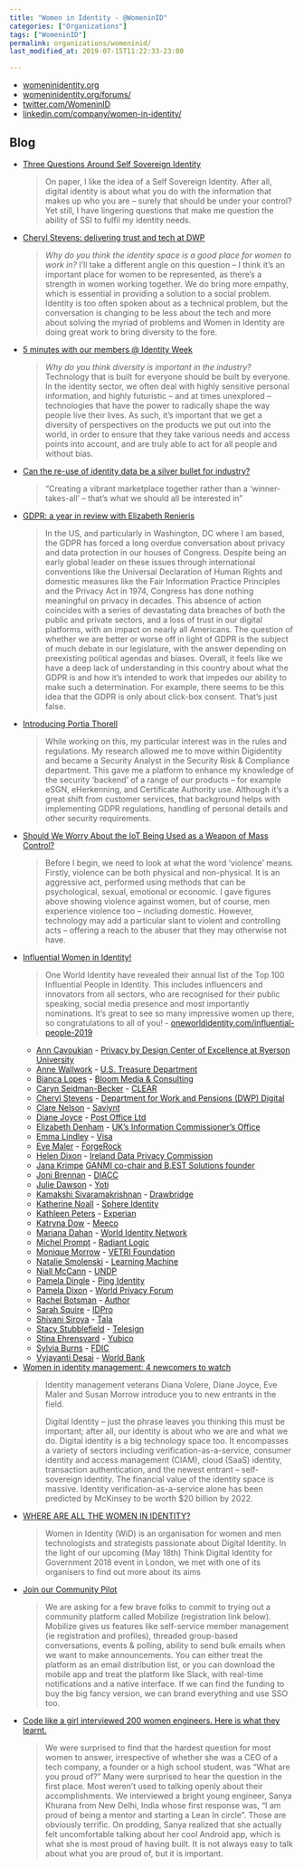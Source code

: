 ```yaml
---
title: "Women in Identity - @WomeninID"
categories: ["Organizations"]
tags: ["WomeninID"]
permalink: organizations/womeninid/
last_modified_at: 2019-07-15T11:22:33-23:00

---
```


* [womeninidentity.org](https://womeninidentity.org)
* [womeninidentity.org/forums/](https://womeninidentity.org/forums/)
* [twitter.com/WomeninID](https://twitter.com/WomeninID)
* [linkedin.com/company/women-in-identity/](https://www.linkedin.com/company/women-in-identity/)

## Blog

* [Three Questions Around Self Sovereign Identity](https://womeninidentity.org/2019/07/05/3-questions-self-sovereign-identity/)
  >On paper, I like the idea of a Self Sovereign Identity. After all, digital identity is about what you do with the information that makes up who you are – surely that should be under your control? Yet still, I have lingering questions that make me question the ability of SSI to fulfil my identity needs.
* [Cheryl Stevens: delivering trust and tech at DWP](https://womeninidentity.org/2019/07/03/cheryl-stevens/)
  >*Why do you think the identity space is a good place for women to work in?*
    >I’ll take a different angle on this question – I think it’s an important place for women to be represented, as there’s a strength in women working together. We do bring more empathy, which is essential in providing a solution to a social problem. Identity is too often spoken about as a technical problem, but the conversation is changing to be less about the tech and more about solving the myriad of problems and Women in Identity are doing great work to bring diversity to the fore.
* [5 minutes with our members @ Identity Week](https://womeninidentity.org/2019/07/01/5-minutes-with/)
  >*Why do you think diversity is important in the industry?*
    >Technology that is built for everyone should be built by everyone. In the identity sector, we often deal with highly sensitive personal information, and highly futuristic – and at times unexplored – technologies that have the power to radically shape the way people live their lives. As such, it’s important that we get a diversity of perspectives on the products we put out into the world, in order to ensure that they take various needs and access points into account, and are truly able to act for all people and without bias.
* [Can the re-use of identity data be a silver bullet for industry?](https://womeninidentity.org/2019/06/19/re-use-identity-a-silver-bullet-for-identity/)
  >“Creating a vibrant marketplace together rather than a ‘winner-takes-all’ – that’s what we should all be interested in”
* [GDPR: a year in review with Elizabeth Renieris](https://womeninidentity.org/2019/06/14/gdpr-with-elizabeth-renieris/)
  >In the US, and particularly in Washington, DC where I am based, the GDPR has forced a long overdue conversation about privacy and data protection in our houses of Congress. Despite being an early global leader on these issues through international conventions like the Universal Declaration of Human Rights and domestic measures like the Fair Information Practice Principles and the Privacy Act in 1974, Congress has done nothing meaningful on privacy in decades. This absence of action coincides with a series of devastating data breaches of both the public and private sectors, and a loss of trust in our digital platforms, with an impact on nearly all Americans. The question of whether we are better or worse off in light of GDPR is the subject of much debate in our legislature, with the answer depending on preexisting political agendas and biases. Overall, it feels like we have a deep lack of understanding in this country about what the GDPR is and how it’s intended to work that impedes our ability to make such a determination. For example, there seems to be this idea that the GDPR is only about click-box consent. That’s just false.
* [Introducing Portia Thorell](https://womeninidentity.org/2019/06/14/introducing-portia-thorell/)
  >While working on this, my particular interest was in the rules and regulations. My research allowed me to move within Digidentity and became a Security Analyst in the Security Risk & Compliance department. This gave me a platform to enhance my knowledge of the security ‘backend’ of a range of our products – for example eSGN, eHerkenning, and Certificate Authority use. Although it’s a great shift from customer services, that background helps with implementing GDPR regulations, handling of personal details and other security requirements.
* [Should We Worry About the IoT Being Used as a Weapon of Mass Control?](https://womeninidentity.org/2019/06/12/should-we-worry-about-the-iot-being-used-as-a-weapon-of-mass-control/)
  >Before I begin, we need to look at what the word ‘violence’ means. Firstly, violence can be both physical and non-physical. It is an aggressive act, performed using methods that can be psychological, sexual, emotional or economic. I gave figures above showing violence against women, but of course, men experience violence too – including domestic. However, technology may add a particular slant to violent and controlling acts – offering a reach to the abuser that they may otherwise not have.
* [Influential Women in Identity!](https://womeninidentity.org/2019/06/11/influential-women-in-identity/)
  >One World Identity have revealed their annual list of the Top 100 Influential People in Identity. This includes influencers and innovators from all sectors, who are recognised for their public speaking, social media presence and most importantly nominations. It’s great to see so many impressive women up there, so congratulations to all of you! - [oneworldidentity.com/influential-people-2019](https://oneworldidentity.com/influential-people-2019/)
  * [Ann Cavoukian](https://twitter.com/AnnCavoukian?lang=en) - 
[Privacy by Design Center of Excellence at Ryerson University](https://www.ryerson.ca/pbdce/)
  * [Anne Wallwork](https://www.linkedin.com/in/anne-wallwork-bb365841/) - [U.S. Treasure Department](https://home.treasury.gov/)
  * [Bianca Lopes](https://twitter.com/biasmlopes) - [Bloom Media & Consulting](https://www.biasmlopes.com/)
  * [Caryn Seidman-Becker](https://twitter.com/CLEARcaryn?lang=en) - [CLEAR](http://www.clearme.com/)
  * [Cheryl Stevens](https://www.linkedin.com/in/cheryl-stevens-mbe-883649122/) - [Department for Work and Pensions (DWP) Digital](https://dwpdigital.blog.gov.uk/)
  * [Clare Nelson](https://twitter.com/Safe_SaaS) - [Saviynt](https://www.saviynt.com/)
  * [Diane Joyce](https://twitter.com/kiwiIDgal) - [Post Office Ltd](https://www.postoffice.co.uk/document-certification-service)
  * [Elizabeth Denham](https://www.linkedin.com/in/elizabeth-denham-a5913513/) - [UK’s Information Commissioner’s Office](https://ico.org.uk/)
  * [Emma Lindley](https://twitter.com/EmLindley) - [Visa](https://usa.visa.com/)
  * [Eve Maler](https://twitter.com/xmlgrrl?lang=en) - [ForgeRock](https://www.forgerock.com/)
  * [Helen Dixon](https://www.linkedin.com/in/helen-dixon-1765318/) - [Ireland Data Privacy Commission](https://www.dataprotection.ie/)
  * [Jana Krimpe](https://twitter.com/JanaKrimpe?lang=en) [GANMI co-chair and B.EST Solutions founder](https://www.eema.org/work-channels/ganmi/)
  * [Joni Brennan](https://twitter.com/jonibrennan) - [DIACC](https://diacc.ca/)
  * [Julie Dawson](https://twitter.com/surfandturftech) - [Yoti](https://www.yoti.com/)
  * [Kamakshi Sivaramakrishnan](https://twitter.com/kamakshis) - [Drawbridge](http://www.drawbridge.com/)
  * [Katherine Noall](https://twitter.com/_katherinen) - [Sphere Identity](https://sphereidentity.com/)
  * [Kathleen Peters](https://twitter.com/KathleenMPeters?lang=en) - [Experian](http://www.experian.com/)
  * [Katryna Dow](https://twitter.com/katrynadow) - [Meeco](https://meeco.me/)
  * [Mariana Dahan](https://twitter.com/marianadahan) - [World Identity Network](https://www.win.systems/)
  * [Michel Prompt](https://www.linkedin.com/in/michel-prompt-197127/) - [Radiant Logic](https://www.radiantlogic.com)
  * [Monique Morrow](https://twitter.com/moniquejmorrow) - [VETRI Foundation](https://vetri.global/)
  * [Natalie Smolenski](https://twitter.com/NSmolenski) - [Learning Machine](https://www.learningmachine.com/)
  * [Niall McCann](https://www.linkedin.com/in/niall-mccann-7787547/) - [UNDP](https://www.undp.org/content/undp/en/home.html)
  * [Pamela Dingle](https://twitter.com/pamelarosiedee) - [Ping Identity](https://www.pingidentity.com/)
  * [Pamela Dixon](https://twitter.com/thepamdixon?lang=en) - [World Privacy Forum](http://www.worldprivacyforum.org/)
  * [Rachel Botsman](https://twitter.com/rachelbotsman?ref_src=twsrc%5Egoogle%7Ctwcamp%5Eserp%7Ctwgr%5Eauthor) - [Author](https://rachelbotsman.com/)
  * [Sarah Squire](https://twitter.com/SarahKSquire) - [IDPro](https://idpro.org/)
  * [Shivani Siroya](https://twitter.com/shivsiroya) - [Tala](https://tala.co/)
  * [Stacy Stubblefield](https://www.linkedin.com/in/stacystubblefield/) - [Telesign](https://www.telesign.com/)
  * [Stina Ehrensvard](https://www.linkedin.com/in/stinaehrensvard/) - [Yubico](https://www.yubico.com/)
  * [Sylvia Burns](https://twitter.com/burnsbird22) - [FDIC](https://www.fdic.gov/)
  * [Vyjayanti Desai](https://twitter.com/vyjayantidesai) - [World Bank](https://www.worldbank.org/)
* [Women in identity management: 4 newcomers to watch](https://womeninidentity.org/2019/01/14/women-in-identity-management-4-newcomers-to-watch/)
  >Identity management veterans Diana Volere, Diane Joyce, Eve Maler and Susan Morrow introduce you to new entrants in the field.
  >
  >Digital Identity – just the phrase leaves you thinking this must be important; after all, our identity is about who we are and what we do. Digital identity is a big technology space too. It encompasses a variety of sectors including verification-as-a-service, consumer identity and access management (CIAM), cloud (SaaS) identity, transaction authentication, and the newest entrant – self-sovereign identity. The financial value of the identity space is massive. Identity verification-as-a-service alone has been predicted by McKinsey to be worth $20 billion by 2022.
* [WHERE ARE ALL THE WOMEN IN IDENTITY?](https://womeninidentity.org/2018/07/25/where-are-all-the-women-in-identity/)
  >Women in Identity (WiD) is an organisation for women and men technologists and strategists passionate about Digital Identity. In the light of our upcoming (May 18th) Think Digital Identity for Government 2018 event in London, we met with one of its organisers to find out more about its aims
* [Join our Community Pilot](https://womeninidentity.org/2018/03/28/join-our-community-pilot/)
  >We are asking for a few brave folks to commit to trying out a community platform called Mobilize (registration link below).  Mobilize gives us features like self-service member management (ie registration and profiles),  threaded group-based conversations, events & polling, ability to send bulk emails when we want to make announcements.  You can either treat the platform as an email distribution list, or you can download the mobile app and treat the platform like Slack, with real-time notifications and a native interface. If we can find the funding to buy the big fancy version, we can brand everything and use SSO too.
* [Code like a girl interviewed 200 women engineers. Here is what they learnt.](https://womeninidentity.org/2017/08/23/clare-nelson/)
  >We were surprised to find that the hardest question for most women to answer, irrespective of whether she was a CEO of a tech company, a founder or a high school student, was “What are you proud of?” Many were surprised to hear the question in the first place. Most weren’t used to talking openly about their accomplishments. We interviewed a bright young engineer, Sanya Khurana from New Delhi, India whose first response was, “I am proud of being a mentor and starting a Lean In circle”. Those are obviously terrific. On prodding, Sanya realized that she actually felt uncomfortable talking about her cool Android app, which is what she is most proud of having built. It is not always easy to talk about what you are proud of, but it is important.

